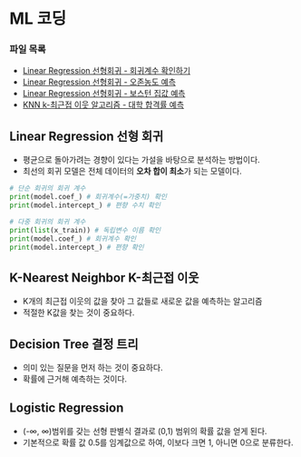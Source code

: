 # ML 코딩

### 파일 목록
- [Linear Regression 선형회귀 - 회귀계수 확인하기](./Simple_Linear_Regression.ipynb)  
- [Linear Regression 선형회귀 - 오존농도 예측](./LinearRegression_1(air_data).ipynb)  
- [Linear Regression 선형회귀 - 보스턴 집값 예측](./LinearRegression_2(boston_data).ipynb)  
- [KNN k-최근접 이웃 알고리즘 - 대학 합격률 예측](./KNN_1(college_pass).ipynb)  
  
## Linear Regression 선형 회귀
- 평균으로 돌아가려는 경향이 있다는 가설을 바탕으로 분석하는 방법이다.  
- 최선의 회귀 모델은 전체 데이터의 **오차 합이 최소**가 되는 모델이다.
```python
# 단순 회귀의 회귀 계수
print(model.coef_) # 회귀계수(=가중치) 확인
print(model.intercept_) # 편향 수치 확인
```
```python
# 다중 회귀의 회귀 계수
print(list(x_train)) # 독립변수 이름 확인
print(model.coef_) # 회귀계수 확인
print(model.intercept_) # 편향 확인
```

## K-Nearest Neighbor K-최근접 이웃
- K개의 최근접 이웃의 값을 찾아 그 값들로 새로운 값을 예측하는 알고리즘
- 적절한 K값을 찾는 것이 중요하다.

## Decision Tree 결정 트리
- 의미 있는 질문을 먼저 하는 것이 중요하다.
- 확률에 근거해 예측하는 것이다.

## Logistic Regression
- (-∞, ∞)범위를 갖는 선형 판별식 결과로 (0,1) 범위의 확률 값을 얻게 된다.
- 기본적으로 확률 값 0.5를 임계값으로 하여, 이보다 크면 1, 아니면 0으로 분류한다.
